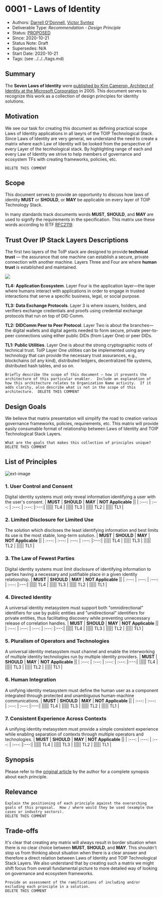# 0001 - Laws of Identity
- Authors: [Darrell O'Donnell](darrell.odonnell@continuumloop.com), [Victor Syntez](victorsyntez@gmail.com)
- Deliverable Type: *Recommendation - Design Principle*
- Status: [PROPOSED](/README.md#proposed)
- Since: 2020-10-21
- Status Note: Draft
- Supersedes: N/A
- Start Date: 2020-10-21
- Tags: (see ../../../tags.md)


## Summary
The **Seven Laws of Identity** were [published by Kim Cameron, Architect of Identity at the Microsoft Corporation](https://www.identityblog.com/stories/2005/05/13/TheLawsOfIdentity.pdf) in 2005. This document serves to recognize this work as a collection of design principles for identity solutions.  

## Motivation

We see our task for creating this document as defining practical scope Laws of Identity applications in all laeyrs of the TOIP Technological Stack. Since Laws of Identity are very general, we understand the need to create a matrix where each Law of Identity will be looked from the perspective of every Layer of the tecnhological stack. By highlighting range of each and every Law of Identity we strive to help members of governance and ecosystem TFs with creating frameworks, policiies, etc.

```Why are we doing this? What use cases does it support? What is the expected outcome?
DELETE THIS COMMENT
```

## Scope

This document serves to provide an opportunity to discuss how laws of identity **MUST** or **SHOULD**, or **MAY**  be applicable on every layer of TOIP Technology Stack. 

In many standards track documents words **MUST**, **SHOULD**, and **MAY** are used to signify the requirements in the specification.  This matrix use these words according to IETF [RFC2119](https://www.rfc-editor.org/rfc/rfc2119).

## Trust Over IP Stack Layers Descriptions
The first two layers of the ToIP stack are designed to provide **technical trust** — the assurance that one machine can establish a secure, private connection with another machine. Layers Three and Four are where **human trust** is established and maintained.

![](https://i.imgur.com/PnZb0EW.jpg)

**TL4:** **Application Ecosystem**. Layer Four is the application layer—the layer where humans interact with applications in order to engage in trusted interactions that serve a specific business, legal, or social purpose.

**TL3:** **Data Exchange Protocols**. Layer 3 is where issuers, holders, and verifiers exchange credentials and proofs using credential exchange protocols that run on top of DID Comm. 

**TL2:** **DIDComm Peer to Peer Protocol**. Layer Two is about the branches—the digital wallets and digital agents needed to form secure, private peer-to-peer connections using either public DIDs (from Layer One) or peer DIDs.

**TL1:** **Public Utilities**. Layer One is about the strong cryptographic roots of technical trust. ToIP Layer One utilities can be implemented using any technology that can provide the necessary trust assurances, e.g., blockchains (of any kind), distributed ledgers, decentralized file systems, distributed hash tables, and so on.

```
Briefly describe the scope of this document – how it presents the architecture of this particular enabler.  Include an explanation of how this architecture relates to Organization Name activity.  If it adds clarity, also describe what is not in the scope of this architecture.  DELETE THIS COMMENT
```

## Design Goals

We believe that matrix presentation will simplify the road to creation various governance frameworks, policies, requirements, etc. This matrix will provide easily consumable format of relationship between Laws of Identity and TOIP Technological Stack Layers. 

```
What are the goals that makes this collection of principles unique?
DELETE THIS COMMENT
```

## List of Principles
![ext-image](https://camo.githubusercontent.com/12ed1f186cab49f66f62bc804eadf082c18ce749/68747470733a2f2f7777772e6964656e74697479626c6f672e636f6d2f77702d636f6e74656e742f696d616765732f323030392f30362f375f4c6177735f6f665f4964656e746974792e6a7067)

### 1. User Control and Consent
Digital identity systems must only reveal information identifying a user with the user's consent.
| **MUST** | **SHOULD** | **MAY** | **NOT Applicable** ||
| :---: | :---: | :---: | :---: |:---:|
||||| TL4 |
||||| TL3 |
||||| TL2 |
||||| TL1 |
### 2. Limited Disclosure for Limited Use
The solution which discloses the least identifying information and best limits its use is the most stable, long-term solution.
| **MUST** | **SHOULD** | **MAY** | **NOT Applicable** ||
| :---: | :---: | :---: | :---: |:---:|
||||| TL4 |
||||| TL3 |
||||| TL2 |
||||| TL1 |
### 3. The Law of Fewest Parties
Digital identity systems must limit disclosure of identifying information to parties having a necessary and justifiable place in a given identity relationship.
| **MUST** | **SHOULD** | **MAY** | **NOT Applicable** ||
| :---: | :---: | :---: | :---: |:---:|
||||| TL4 |
||||| TL3 |
||||| TL2 |
||||| TL1 |
### 4. Directed Identity
A universal identity metasystem must support both "omnidirectional" identifiers for use by public entities and "unidirectional" identifiers for private entities, thus facilitating discovery while preventing unnecessary release of correlation handles.
| **MUST** | **SHOULD** | **MAY** | **NOT Applicable** ||
| :---: | :---: | :---: | :---: |:---:|
||||| TL4 |
||||| TL3 |
||||| TL2 |
||||| TL1 |
### 5. Pluralism of Operators and Technologies
A universal identity metasystem must channel and enable the interworking of multiple identity technologies run by multiple identity providers.
| **MUST** | **SHOULD** | **MAY** | **NOT Applicable** ||
| :---: | :---: | :---: | :---: |:---:|
||||| TL4 |
||||| TL3 |
||||| TL2 |
||||| TL1 |
### 6. Human Integration
A unifying identity metasystem must define the human user as a component integrated through protected and unambiguous human-machine communications.
| **MUST** | **SHOULD** | **MAY** | **NOT Applicable** ||
| :---: | :---: | :---: | :---: |:---:|
||||| TL4 |
||||| TL3 |
||||| TL2 |
||||| TL1 |
### 7. Consistent Experience Across Contexts
A unifying identity metasystem must provide a simple consistent experience while enabling separation of contexts through multiple operators and technologies.
| **MUST** | **SHOULD** | **MAY** | **NOT Applicable** ||
| :---: | :---: | :---: | :---: |:---:|
||||| TL4 |
||||| TL3 |
||||| TL2 |
||||| TL1 |

## Synopsis
Please refer to the [original article](http://www.identityblog.com/stories/2005/05/13/TheLawsOfIdentity.html) by the author for a complete synopsis about each principle.

## Relevance

```
Explain the positioning of each principle against the overarching goals of this proposal.  How / where would they be used (example Use cases or industry sectors).
DELETE THIS COMMENT
```

## Trade-offs
It's clear that creating any matrix will always result in border situation when there is no clear choice between **MUST**, **SHOULD**, and **MAY**. This shouldn't stop us from thinking about situation when there is a clear answer and therefore a direct relation between Laws of Identity and TOIP Technological Stack Layers. 
We also understand that by creating such a matrix we might shift focus from overall fundamental picture to more detailed way of looking on governance and ecosystem frameworks. 
```
Provide an assessment of the ramifications of including and/or excluding each principle in a solution.
DELETE THIS COMMENT
```
